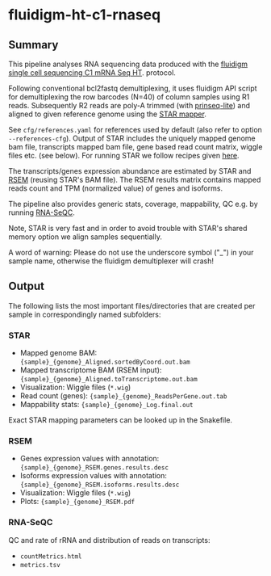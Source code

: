 # fluidigm-ht-c1-rnaseq

## Summary

This pipeline analyses RNA sequencing data produced with the
[fluidigm single cell sequencing C1 mRNA Seq HT](https://www.fluidigm.com/c1openapp/scripthub/script/2015-08/mrna-seq-ht-1440105180550-2).
protocol.

Following conventional bcl2fastq demultiplexing, it uses fluidigm API
script for demultiplexing the row barcodes (N=40) of column samples
using R1 reads. Subsequently R2 reads are poly-A trimmed (with
[prinseq-lite](http://prinseq.sourceforge.net/)) and aligned to given
reference genome using the
[STAR mapper](https://github.com/alexdobin/STAR).

See `cfg/references.yaml` for references used by default (also refer
to option `--references-cfg`). Output of STAR includes the uniquely
mapped genome bam file, transcripts mapped bam file, gene based read
count matrix, wiggle files etc. (see below). For running STAR we
follow recipes given
[here](http://www.rna-seqblog.com/optimizing-rna-seq-mapping-with-star/).

The transcripts/genes expression abundance are estimated by STAR and
[RSEM](http://deweylab.github.io/RSEM/) (reusing STAR's BAM file). The
RSEM results matrix contains mapped reads count and TPM (normalized
value) of genes and isoforms. 

The pipeline also provides generic stats, coverage, mappability, QC
e.g. by running [RNA-SeQC](https://www.broadinstitute.org/cancer/cga/rna-seqc).

Note, STAR is very fast and in order to avoid trouble with STAR's
shared memory option we align samples sequentially.

A word of warning: Please do not use the underscore symbol ("_") in
your sample name, otherwise the fluidigm demultiplexer will crash!

## Output

The following lists the most important files/directories that are
created per sample in correspondingly named subfolders:
  
### STAR

- Mapped genome BAM: `{sample}_{genome}_Aligned.sortedByCoord.out.bam`
- Mapped transcriptome BAM (RSEM input): `{sample}_{genome}_Aligned.toTranscriptome.out.bam`
- Visualization: Wiggle files (`*.wig`)
- Read count (genes): `{sample}_{genome}_ReadsPerGene.out.tab`
- Mappability stats: `{sample}_{genome}_Log.final.out`

Exact STAR mapping parameters can be looked up in the Snakefile.

### RSEM

- Genes expression values with annotation: `{sample}_{genome}_RSEM.genes.results.desc`
- Isoforms expression values with annotation: `{sample}_{genome}_RSEM.isoforms.results.desc`
- Visualization: Wiggle files (`*.wig`)
- Plots: `{sample}_{genome}_RSEM.pdf`

### RNA-SeQC


QC and rate of rRNA and distribution of reads on transcripts:

- `countMetrics.html`
- `metrics.tsv`




